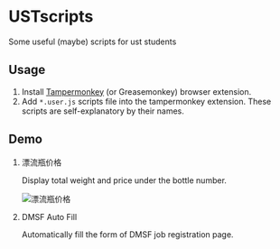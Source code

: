 # USTscripts
Some useful (maybe) scripts for ust students

## Usage
1. Install [Tampermonkey](https://www.tampermonkey.net/) (or Greasemonkey) browser extension.
2. Add `` *.user.js `` scripts file into the tampermonkey extension. These scripts are self-explanatory by their names.

## Demo
1. 漂流瓶价格

   Display total weight and price under the bottle number.
   
   ![漂流瓶价格](https://user-images.githubusercontent.com/19162282/115365811-4f0a4800-a1f7-11eb-8760-78e05c9e97b9.png)

1. DMSF Auto Fill

   Automatically fill the form of DMSF job registration page.
